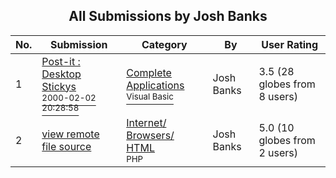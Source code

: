 ﻿<div align="center">

## All Submissions by Josh Banks

</div>

No.  | Submission | Category | By   | User Rating
---- | ---------- | -------- | ---- | -----------
1 | [Post\-it : Desktop Stickys<br /><sup>2000-02-02 20:28:58</sup>](https://github.com/Planet-Source-Code/josh-banks-post-it-desktop-stickys__1-5830) | [Complete Applications<br /><sup>Visual Basic</sup>](../ByCategory/complete-applications__1-27.md) | Josh Banks | 3.5 (28 globes from 8 users)
2 | [view remote file source<br />](https://github.com/Planet-Source-Code/josh-banks-view-remote-file-source__8-254) | [Internet/ Browsers/ HTML<br /><sup>PHP</sup>](../ByCategory/internet-browsers-html__8-9.md) | Josh Banks | 5.0 (10 globes from 2 users)
